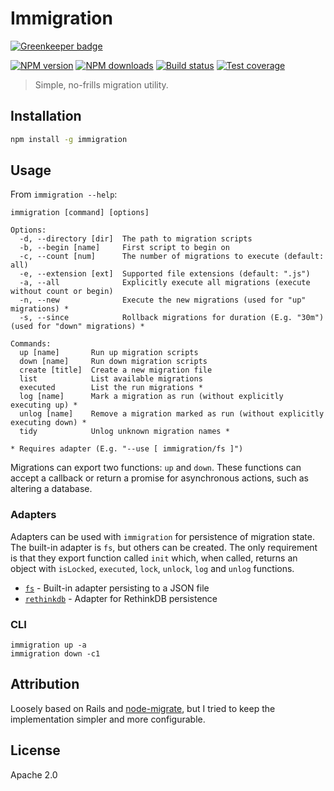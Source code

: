 # Immigration

[![Greenkeeper badge](https://badges.greenkeeper.io/blakeembrey/node-immigration.svg)](https://greenkeeper.io/)

[![NPM version][npm-image]][npm-url]
[![NPM downloads][downloads-image]][downloads-url]
[![Build status][travis-image]][travis-url]
[![Test coverage][coveralls-image]][coveralls-url]

> Simple, no-frills migration utility.

## Installation

```sh
npm install -g immigration
```

## Usage

From `immigration --help`:

```
immigration [command] [options]

Options:
  -d, --directory [dir]  The path to migration scripts
  -b, --begin [name]     First script to begin on
  -c, --count [num]      The number of migrations to execute (default: all)
  -e, --extension [ext]  Supported file extensions (default: ".js")
  -a, --all              Explicitly execute all migrations (execute without count or begin)
  -n, --new              Execute the new migrations (used for "up" migrations) *
  -s, --since            Rollback migrations for duration (E.g. "30m") (used for "down" migrations) *

Commands:
  up [name]       Run up migration scripts
  down [name]     Run down migration scripts
  create [title]  Create a new migration file
  list            List available migrations
  executed        List the run migrations *
  log [name]      Mark a migration as run (without explicitly executing up) *
  unlog [name]    Remove a migration marked as run (without explicitly executing down) *
  tidy            Unlog unknown migration names *

* Requires adapter (E.g. "--use [ immigration/fs ]")
```

Migrations can export two functions: `up` and `down`. These functions can accept a callback or return a promise for asynchronous actions, such as altering a database.

### Adapters

Adapters can be used with `immigration` for persistence of migration state. The built-in adapter is `fs`, but others can be created. The only requirement is that they export function called `init` which, when called, returns an object with `isLocked`, `executed`, `lock`, `unlock`, `log` and `unlog` functions.

* [`fs`](https://github.com/blakeembrey/node-immigration/blob/master/src/fs.ts) - Built-in adapter persisting to a JSON file
* [`rethinkdb`](https://github.com/blakeembrey/node-immigration-rethinkdb) - Adapter for RethinkDB persistence

### CLI

```
immigration up -a
immigration down -c1
```

## Attribution

Loosely based on Rails and [node-migrate](https://github.com/tj/node-migrate), but I tried to keep the implementation simpler and more configurable.

## License

Apache 2.0

[npm-image]: https://img.shields.io/npm/v/immigration.svg?style=flat
[npm-url]: https://npmjs.org/package/immigration
[downloads-image]: https://img.shields.io/npm/dm/immigration.svg?style=flat
[downloads-url]: https://npmjs.org/package/immigration
[travis-image]: https://img.shields.io/travis/blakeembrey/node-immigration.svg?style=flat
[travis-url]: https://travis-ci.org/blakeembrey/node-immigration
[coveralls-image]: https://img.shields.io/coveralls/blakeembrey/node-immigration.svg?style=flat
[coveralls-url]: https://coveralls.io/r/blakeembrey/node-immigration?branch=master
